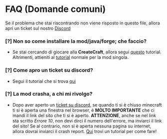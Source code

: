 # FAQ (Domande comuni)

Se il problema che stai riscontrando non viene risposto in questo file, allora apri un ticket sul nostro [Discord](https://discord.gg/hemerald)

### [?] Non so come installare la mod/java/forge; che faccio?
- Se stai cercando di giocare alla **CreateCraft**, allora segui [questo](https://mod.hemerald.net/wiki/modpack/CreateCraft.md) tutorial. Altrimenti, attieniti al [tutorial](https://mod.hemerald.net/wiki/introduzione/Download.md) normale per la mod singola.

### [?] Come apro un ticket su discord?
- Segui il tutorial che si trova [qui](https://mod.hemerald.net/wiki/support/Ticket.md)

### [?] La mod crasha, a chi mi rivolgo?
- Dopo aver aperto un [ticket su discord](https://mod.hemerald.net/wiki/support/Ticket.md), se quando ti si è chiuso minecraft ti si è aperta una finestra nel browser, è **MOLTO IMPORTANTE** che ci mandi il link del sito che ti si è aperto. **ATTENZIONE**, anche se nel link sta scritto *Errore 10*, non devi dirci il numero dell'errore, ma inviarci il link del sito! Se al contrario, non si è aperta nessuna pagina su internet, allora dovrai inviarci il crash report. [Qui](https://mod.hemerald.net/wiki/support/Crash.md) trovi un tutorial per come fare! 